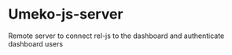 # Umeko-js-server
 Remote server to connect rel-js to the dashboard and authenticate dashboard users
